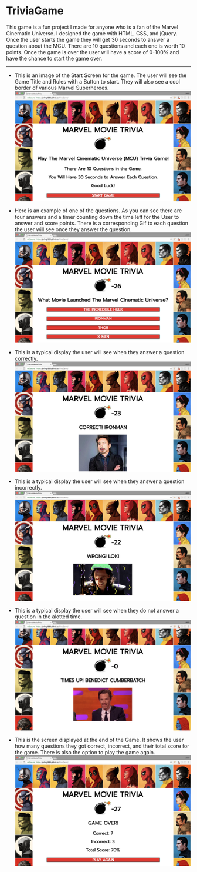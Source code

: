 # TriviaGame
This game is a fun project I made for anyone who is a fan of the Marvel Cinematic Universe. I designed the game with HTML, CSS, and jQuery. Once the user starts the game they will get 30 seconds to answer a question about the MCU. There are 10 questions and each one is worth 10 points. Once the game is over the user will have a score of 0-100% and have the chance to start the game over.

---

- This is an image of the Start Screen for the game. The user will see the Game Title and Rules with a Button to start. They will also see a cool border of various Marvel Superheroes.
![START SCREEN](assets/images/read_me/start-screen.png)

- Here is an example of one of the questions. As you can see there are four answers and a timer counting down the time left for the User to answer and score points. There is a corresponding Gif to each question the user will see once they answer the question.
![QUESTION](assets/images/read_me/question.png)

- This is a typical display the user will see when they answer a question correctly.
![CORRECT](assets/images/read_me/correct.png)

- This is a typical display the user will see when they answer a question incorrectly.
![INCORRECT](assets/images/read_me/incorrect.png)

- This is a typical display the user will see when they do not answer a question in the alotted time.
![TIMES UP](assets/images/read_me/times-up.png)

- This is the screen displayed at the end of the Game. It shows the user how many questions they got correct, incorrect, and their total score for the game. There is also the option to play the game again.
![END SCREEN](assets/images/read_me/end-screen.png)
